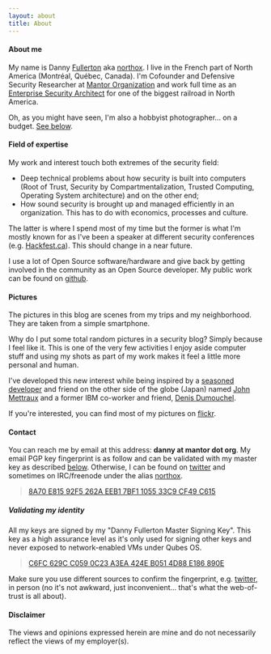 ```yaml
---
layout: about
title: About
---
```


#### About me

My name is Danny [Fullerton](https://www.houseofnames.com/fullerton-family-crest) aka [northox](https://mantor.org/~northox). I live in the French part of North America (Montréal, Québec, Canada). I'm Cofounder and Defensive Security Researcher at [Mantor Organization](https://mantor.org) and work full time as an <u class="hint--bottom" data-hint="Whatever that means...">Enterprise Security Architect</u> for one of the biggest railroad in North America.

Oh, as you might have seen, I'm also a hobbyist photographer... on a budget. [See below](#pics).

#### Field of expertise

My work and interest touch both extremes of the security field:

*   Deep technical problems about how security is built into computers (Root of Trust, Security by Compartmentalization, Trusted Computing, Operating System architecture) and on the other end;
*   How sound security is brought up and managed efficiently in an organization. This has to do with economics, processes and culture.

The latter is where I spend most of my time but the former is what I'm mostly known for as I've been a speaker at different security conferences (e.g. [Hackfest.ca](hackfest.ca)). This should change in a near future.

I use a lot of Open Source software/hardware and give back by getting involved in the community as an Open Source developer. My public work can be found on [github](https://github.com/northox).

#### Pictures

The pictures in this blog are scenes from my trips and my neighborhood. They are taken from a simple smartphone.

Why do I put some total random pictures in a security blog? Simply because I feel like it. This is one of the very few activities I enjoy aside computer stuff and using my shots as part of my work makes it feel a little more personal and human.

I've developed this new interest while being inspired by a [seasoned developer](https://github.com/jmettraux) and friend on the other side of the globe (Japan) named [John Mettraux](https://www.flickr.com/photos/jmettraux/) and a former IBM co-worker and friend, [Denis Dumouchel](http://dumouchel.ca/photos/).

If you're interested, you can find most of my pictures on [flickr](https://www.flickr.com/photos/dannyfullerton/).

<h4 id="contact">Contact</h4>

You can reach me by email at this address: **danny at mantor dot org**. My email PGP key fingerprint is as follow and can be validated with my master key as described [below](#validid). Otherwise, I can be found on [twitter](https://twitter.com/dfullerto) and sometimes on IRC/freenode under the alias [northox](https://mantor.org/~northox).

> [8A70 E815 92F5 262A EEB1 7BF1 1055 33C9 CF49 C615](/keys/danny/)

##### Validating my identity

All my keys are signed by my "Danny Fullerton Master Signing Key". This key as a high assurance level as it's only used for signing other keys and never exposed to network-enabled VMs under Qubes OS.

> [C6FC 629C C059 0C23 A3EA 424E B051 4D88 E186 890E](/keys/master.danny/)

Make sure you use different sources to confirm the fingerprint, e.g. [twitter](https://twitter.com/dfullerto/status/662502355569647617), in person (no it's not awkward, just inconvenient... that's what the web-of-trust is all about).

#### Disclaimer

The views and opinions expressed herein are mine and do not necessarily reflect the views of my employer(s).
